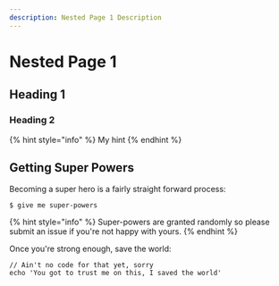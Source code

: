 ```yaml
---
description: Nested Page 1 Description
---
```


# Nested Page 1

## Heading 1

### Heading 2

{% hint style="info" %}
My hint
{% endhint %}

## Getting Super Powers

Becoming a super hero is a fairly straight forward process:

```
$ give me super-powers
```

{% hint style="info" %}
 Super-powers are granted randomly so please submit an issue if you're not happy with yours.
{% endhint %}

Once you're strong enough, save the world:

```
// Ain't no code for that yet, sorry
echo 'You got to trust me on this, I saved the world'
```



